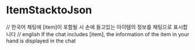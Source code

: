 # ItemStacktoJson
// 한국어
채팅에 [item]이 포함될 시 손에 들고있는 아이템의 정보를 채팅으로 표시합니다
// english
If the chat includes [item], the information of the item in your hand is displayed in the chat

